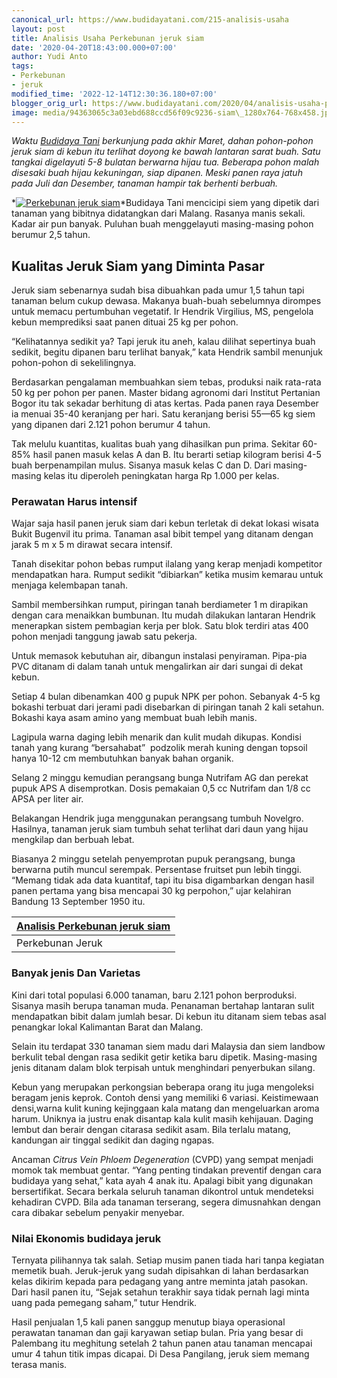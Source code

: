 ```yaml
---
canonical_url: https://www.budidayatani.com/215-analisis-usaha
layout: post
title: Analisis Usaha Perkebunan jeruk siam
date: '2020-04-20T18:43:00.000+07:00'
author: Yudi Anto
tags:
- Perkebunan
- jeruk
modified_time: '2022-12-14T12:30:36.180+07:00'
blogger_orig_url: https://www.budidayatani.com/2020/04/analisis-usaha-perkebunan-jeruk-siam.html
image: media/94363065c3a03ebd688ccd56f09c9236-siam\_1280x764-768x458.jpg
---
```

*Waktu [Budidaya Tani](https://www.budidayatani.com/) berkunjung pada akhir Maret, dahan pohon-pohon jeruk siam di kebun itu terlihat doyong ke bawah lantaran sarat buah. Satu tangkai digelayuti 5-8 bulatan berwarna hijau tua. Beberapa pohon malah disesaki buah hijau kekuningan, siap dipanen. Meski panen raya jatuh pada Juli dan Desember, tanaman hampir tak berhenti berbuah.*

*[![Perkebunan jeruk siam](https://blogger.googleusercontent.com/img/b/R29vZ2xl/AVvXsEieQk6x-EARIs_hVljh4GF9546ggLJ1uxOaSlucFD2ew6wbfc3_xAKC7w0BpE3BV8jFO-OjjR6-OES5uBMd353ymUZ3PGHYm5ihe4K6nxOkU3P55rWgEnX6sgC9N4ibN4yNlXlL3ZHge6Vq/s16000/siam_1280x764-768x458.jpg "jeruk siam")](https://blogger.googleusercontent.com/img/b/R29vZ2xl/AVvXsEieQk6x-EARIs_hVljh4GF9546ggLJ1uxOaSlucFD2ew6wbfc3_xAKC7w0BpE3BV8jFO-OjjR6-OES5uBMd353ymUZ3PGHYm5ihe4K6nxOkU3P55rWgEnX6sgC9N4ibN4yNlXlL3ZHge6Vq/s499/siam_1280x764-768x458.jpg)*Budidaya Tani mencicipi siem yang dipetik dari tanaman yang bibitnya didatangkan dari Malang. Rasanya manis sekali. Kadar air pun banyak. Puluhan buah menggelayuti masing-masing pohon berumur 2,5 tahun.

## Kualitas Jeruk Siam yang Diminta Pasar

Jeruk siam sebenarnya sudah bisa dibuahkan pada umur 1,5 tahun tapi tanaman belum cukup dewasa. Makanya buah-buah sebelumnya dirompes untuk memacu pertumbuhan vegetatif. Ir Hendrik Virgilius, MS, pengelola kebun memprediksi saat panen dituai 25 kg per pohon. 

“Kelihatannya sedikit ya? Tapi jeruk itu aneh, kalau dilihat sepertinya buah sedikit, begitu dipanen baru terlihat banyak,” kata Hendrik sambil menunjuk pohon-pohon di sekelilingnya.

Berdasarkan pengalaman membuahkan siem tebas, produksi naik rata-rata 50 kg per pohon per panen. Master bidang agronomi dari Institut Pertanian Bogor itu tak sekadar berhitung di atas kertas. Pada panen raya Desember ia menuai 35-40 keranjang per hari. Satu keranjang berisi 55—65 kg siem yang dipanen dari 2.121 pohon berumur 4 tahun.

Tak melulu kuantitas, kualitas buah yang dihasilkan pun prima. Sekitar 60-85% hasil panen masuk kelas A dan B. Itu berarti setiap kilogram berisi 4-5 buah berpenampilan mulus. Sisanya masuk kelas C dan D. Dari masing-masing kelas itu diperoleh peningkatan harga Rp 1.000 per kelas.

### Perawatan Harus intensif

Wajar saja hasil panen jeruk siam dari kebun terletak di dekat lokasi wisata Bukit Bugenvil itu prima. Tanaman asal bibit tempel yang ditanam dengan jarak 5 m x 5 m dirawat secara intensif. 

Tanah disekitar pohon bebas rumput ilalang yang kerap menjadi kompetitor mendapatkan hara. Rumput sedikit “dibiarkan” ketika musim kemarau untuk menjaga kelembapan tanah.

Sambil membersihkan rumput, piringan tanah berdiameter 1 m dirapikan dengan cara menaikkan bumbunan. Itu mudah dilakukan lantaran Hendrik menerapkan sistem pembagian kerja per blok. Satu blok terdiri atas 400 pohon menjadi tanggung jawab satu pekerja. 

Untuk memasok kebutuhan air, dibangun instalasi penyiraman. Pipa-pia PVC ditanam di dalam tanah untuk mengalirkan air dari sungai di dekat kebun.

Setiap 4 bulan dibenamkan 400 g pupuk NPK per pohon. Sebanyak 4-5 kg bokashi terbuat dari jerami padi disebarkan di piringan tanah 2 kali setahun. Bokashi kaya asam amino yang membuat buah lebih manis. 

Lagipula warna daging lebih menarik dan kulit mudah dikupas. Kondisi tanah yang kurang “bersahabat”  podzolik merah kuning dengan topsoil hanya 10-12 cm membutuhkan banyak bahan organik.

Selang 2 minggu kemudian perangsang bunga Nutrifam AG dan perekat pupuk APS A disemprotkan. Dosis pemakaian 0,5 cc Nutrifam dan 1/8 cc APSA per liter air. 

Belakangan Hendrik juga menggunakan perangsang tumbuh Novelgro. Hasilnya, tanaman jeruk siam tumbuh sehat terlihat dari daun yang hijau mengkilap dan berbuah lebat.

Biasanya 2 minggu setelah penyemprotan pupuk perangsang, bunga berwarna putih muncul serempak. Persentase fruitset pun lebih tinggi. “Memang tidak ada data kuantitaf, tapi itu bisa digambarkan dengan hasil panen pertama yang bisa mencapai 30 kg perpohon,” ujar kelahiran Bandung 13 September 1950 itu.



| [Analisis Perkebunan jeruk siam](https://blogger.googleusercontent.com/img/b/R29vZ2xl/AVvXsEgVMraOU1-EmIuSsrCZLCZH-fKryANt-iKsBmYkqcqoYA2WUgICa9T0iYag0bvkF-Fg1m8QtC2c4T1d3u939YMKQ4LnPyNThyphenhyphenJ0TS3iYsi72Iq5OPlcgcVkEuWvqWRueMiDSoa5Q6uWCWwO/s448/jeruk_1280x687.jpg) |
| --- |
| Perkebunan Jeruk |

### Banyak jenis Dan Varietas

Kini dari total populasi 6.000 tanaman, baru 2.121 pohon berproduksi. Sisanya masih berupa tanaman muda. Penanaman bertahap lantaran sulit mendapatkan bibit dalam jumlah besar. Di kebun itu ditanam siem tebas asal penangkar lokal Kalimantan Barat dan Malang. 

Selain itu terdapat 330 tanaman siem madu dari Malaysia dan siem landbow berkulit tebal dengan rasa sedikit getir ketika baru dipetik. Masing-masing jenis ditanam dalam blok terpisah untuk menghindari penyerbukan silang.

Kebun yang merupakan perkongsian beberapa orang itu juga mengoleksi beragam jenis keprok. Contoh densi yang memiliki 6 variasi. Keistimewaan densi,warna kulit kuning kejinggaan kala matang dan mengeluarkan aroma harum. Uniknya ia justru enak disantap kala kulit masih kehijauan. Daging lembut dan berair dengan citarasa sedikit asam. Bila terlalu matang, kandungan air tinggal sedikit dan daging ngapas.

Ancaman *Citrus Vein Phloem Degeneration* (CVPD) yang sempat menjadi momok tak membuat gentar. “Yang penting tindakan preventif dengan cara budidaya yang sehat,” kata ayah 4 anak itu. Apalagi bibit yang digunakan bersertifikat. Secara berkala seluruh tanaman dikontrol untuk mendeteksi kehadiran CVPD. Bila ada tanaman terserang, segera dimusnahkan dengan cara dibakar sebelum penyakir menyebar.

### Nilai Ekonomis budidaya jeruk

Ternyata pilihannya tak salah. Setiap musim panen tiada hari tanpa kegiatan memetik buah. Jeruk-jeruk yang sudah dipisahkan di lahan berdasarkan kelas dikirim kepada para pedagang yang antre meminta jatah pasokan. Dari hasil panen itu, “Sejak setahun terakhir saya tidak pernah lagi minta uang pada pemegang saham,” tutur Hendrik.

Hasil penjualan 1,5 kali panen sanggup menutup biaya operasional perawatan tanaman dan gaji karyawan setiap bulan. Pria yang besar di Palembang itu meghitung setelah 2 tahun panen atau tanaman mencapai umur 4 tahun titik impas dicapai. Di Desa Pangilang, jeruk siem memang terasa manis.

